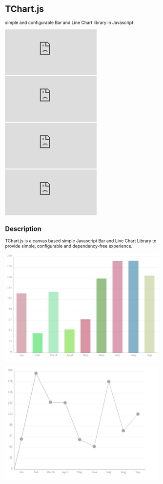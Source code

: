 # TChart.js
simple and configurable Bar and Line Chart library in Javascript

![GitHub](https://img.shields.io/github/license/talhakhalid-tech/TChart.js)
![GitHub commit activity](https://img.shields.io/github/commit-activity/y/talhakhalid-tech/TChart.js)
![GitHub last commit](https://img.shields.io/github/last-commit/talhakhalid-tech/TChart.js)
![GitHub code size in bytes](https://img.shields.io/github/languages/code-size/talhakhalid-tech/TChart.js)

## Description
TChart.js is a canvas based simple Javascript Bar and Line Chart Library to provide simple, configurable and dependency-free experience.

![](TChart-BarChart.JPG)

![](TChart-LineChart.JPG)
